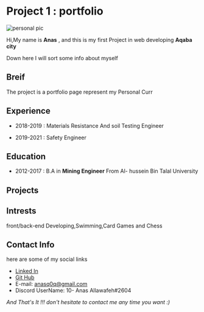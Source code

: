 # Project 1 : portfolio 


![personal pic](./profile.png)

Hi,My name is **Anas** , and this is my first Project in web developing **Aqaba city**

Down here I will sort some info about myself 


## Breif

The project is a portfolio page represent my Personal Curr


## Experience

* 2018-2019
: Materials Resistance And soil Testing Engineer

* 2019-2021
: Safety Engineer


## Education

* 2012-2017
: B.A in **Mining Engineer** From Al- hussein Bin Talal University

## Projects


## Intrests

front/back-end Developing,Swimming,Card Games and Chess

## Contact Info

here are some of my social links
* [Linked In](https://www.linkedin.com/in/anas-al-lawafia-b05954232)
* [Git Hub](https://github.com/10-anasAllawafeh)
* E-mail: anasq0q@gmail.com
* Discord UserName: 10- Anas Allawafeh#2604


*And That's It !!! don't hesitate to contact me any time you want :)*
